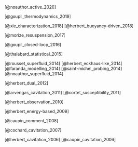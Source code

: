 [@noauthor_active_2020]

[@goupil_thermodynamics_2019]

[@xie_characterization_2018] [@herbert_buoyancy-driven_2018]

[@morize_resuspension_2017]

[@goupil_closed-loop_2016]

[@thalabard_statistical_2015]

[@rousset_superfluid_2014] [@herbert_eckhaus-like_2014]
[@faranda_modelling_2014] [@saint-michel_probing_2014]
[@noauthor_superfluid_2014]

[@herbert_dual_2012]

[@arvengas_cavitation_2011] [@cortet_susceptibility_2011]

[@herbert_observation_2010]

[@herbert_energy-based_2009]

[@caupin_comment_2008]

[@cochard_cavitation_2007]

[@herbert_cavitation_2006] [@caupin_cavitation_2006]
